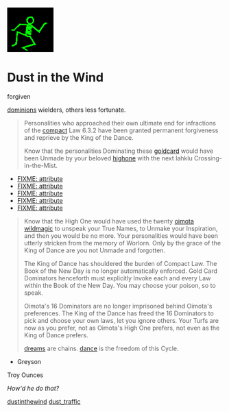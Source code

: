 ![dancer](assets/dancer.gif)

# Dust in the Wind

 forgiven

[dominions](dominions.md)  wielders, others less fortunate. 
>
>   Personalities who approached their own ultimate end for infractions of the  [compact](compact.md)  Law 6.3.2 have been granted permanent forgiveness and reprieve by the King of the Dance. 
>
>   Know that the personalities Dominating these  [goldcard](goldcard.md)  would have been Unmade by your beloved  [highone](highone.md)  with the next Iahklu Crossing-in-the-Mist. 

*  [FIXME: attribute](attribute.md)  
*  [FIXME: attribute](attribute.md)  
*  [FIXME: attribute](attribute.md)  
*  [FIXME: attribute](attribute.md)  
*  [FIXME: attribute](attribute.md)  
>
>   Know that the High One would have used the twenty  [oimota](oimota.md)   [wildmagic](wildmagic.md)  to unspeak your True Names, to Unmake your Inspiration, and then you would be no more. Your personalities would have been utterly stricken from the memory of Worlorn. Only by the grace of the King of Dance are you not Unmade and forgotten. 
>
>   The King of Dance has shouldered the burden of Compact Law. The Book of the New Day is no longer automatically enforced. Gold Card Dominators henceforth must explicitly Invoke each and every Law within the Book of the New Day. You may choose your poison, so to speak. 
>
>   Oimota's 16 Dominators are no longer imprisoned behind Oimota's preferences. The King of the Dance has freed the 16 Dominators to pick and choose your own laws, let you ignore others. Your Turfs are now as you prefer, not as Oimota's High One prefers, not even as the King of Dance prefers. 
>
>    [dreams](dreams.md)  are chains.  [dance](dance.md)  is the freedom of this Cycle. 

 - Greyson 

 Troy Ounces

 *How'd he do that?* 

  [dustinthewind](dustinthewind.md)  [dust_traffic](dust_traffic.md) 

 